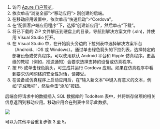 1. 访问 [Azure 门户预览]。
2. 依次单击“浏览全部”>“移动应用”> 刚创建的后端。
3. 在移动应用设置中，依次单击“快速启动”>“Cordova”。
4. 在“配置客户端应用程序”下，选择“创建新应用”，然后单击“下载”。
2. 将已下载的 ZIP 文件解压到硬盘上的目录，导航到解决方案文件 (.sln)，并使用 Visual Studio 打开。
3. 在 Visual Studio 中，在开始箭头旁边的下拉列表中选择解决方案平台（Android、iOS 或 Windows）。通过单击绿色箭头的下拉列表，选择特定的部署设备或仿真程序。可以使用默认 Android 平台和 Ripple 仿真程序。更高级的教程（例如，推送通知）会要求选择支持的设备或仿真程序。
4. 按 F5 或单击绿色箭头，可生成并运行 Cordova 应用。如果在仿真程序中看到要求访问网络的安全性对话，请接受。
5. 在设备或仿真程序上启动应用后，在“输入新文本”中键入有意义的文本，例如“完成教程”，然后单击“添加”按钮。

后端会将请求中的数据插入 SQL 数据库的 TodoItem 表中，并将新存储项的相关信息返回到移动应用。移动应用会在列表中显示此数据。

![](./media/app-service-mobile-cordova-quickstart/quickstart-startup.png)  

可以为其他平台重复步骤 3 至 5。

[Azure 门户预览]: https://portal.azure.cn/

<!---HONumber=Mooncake_0116_2017-->
